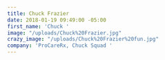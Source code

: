 ```yaml
---
title: Chuck Frazier
date: 2018-01-19 09:49:00 -05:00
first_name: 'Chuck '
image: "/uploads/Chuck%20Frazier.jpg"
crazy_image: "/uploads/Chuck%20Frazier%20fun.jpg"
company: 'ProCareRx, Chuck Squad '
---
```


